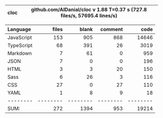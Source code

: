 | cloc | github.com/AlDanial/cloc v 1.88 T=0.37 s (727.8 files/s, 57695.4 lines/s) |
| ---- | ------------------------------------------------------------------------- |

| Language   |    files |    blank |  comment |     code |
| :--------- | -------: | -------: | -------: | -------: |
| JavaScript |      153 |      905 |      868 |    14646 |
| TypeScript |       68 |      391 |       26 |     3019 |
| Markdown   |        7 |       61 |        0 |      959 |
| JSON       |        7 |        0 |        0 |      196 |
| HTML       |        3 |        3 |       20 |      150 |
| Sass       |        6 |       26 |        3 |      116 |
| CSS        |       27 |        0 |       27 |      110 |
| YAML       |        1 |        8 |        9 |       18 |
| --------   | -------- | -------- | -------- | -------- |
| SUM:       |      272 |     1394 |      953 |    19214 |
